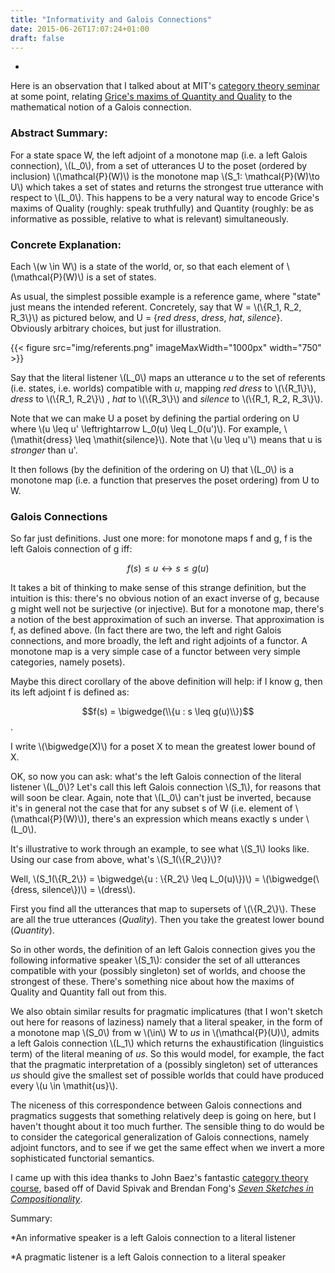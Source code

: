 ```yaml
---
title: "Informativity and Galois Connections"
date: 2015-06-26T17:07:24+01:00
draft: false
---
```

-

<script type="text/javascript" async
  src="https://cdnjs.cloudflare.com/ajax/libs/mathjax/2.7.5/latest.js?config=TeX-MML-AM_CHTML">
</script>

Here is an observation that I talked about at MIT's [category theory seminar](http://brendanfong.com/seminar.html) at some point, relating [Grice's maxims of Quantity and Quality](http://www.glottopedia.org/index.php/Gricean_maxims) to the mathematical notion of a Galois connection.

### Abstract Summary:

For a state space W, the left adjoint of a monotone map (i.e. a left Galois connection), \\(L_0\\), from a set of utterances U to the poset (ordered by inclusion) \\(\mathcal{P}(W)\\) is the monotone map \\(S_1: \mathcal{P}(W)\to U\\) which takes a set of states and returns the strongest true utterance with respect to \\(L_0\\). This happens to be a very natural way to encode Grice's maxims of Quality (roughly: speak truthfully) and Quantity (roughly: be as informative as possible, relative to what is relevant) simultaneously.

### Concrete Explanation:

Each \\(w \in W\\) is a state of the world, or, so that each element of \\(\mathcal{P}(W)\\) is a set of states.

As usual, the simplest possible example is a reference game, where "state" just means the intended referent. Concretely, say that W = \\(\\{R_1, R_2, R_3\\}\\) as pictured below, and U = {*red dress*, *dress*, *hat*, *silence*}. Obviously arbitrary choices, but just for illustration.

{{< figure src="img/referents.png" imageMaxWidth="1000px" width="750" >}}

Say that the literal listener \\(L_0\\) maps an utterance *u* to the set of referents (i.e. states, i.e. worlds) compatible with *u*, mapping *red dress* to \\(\\{R_1\\}\\), *dress* to \\(\\{R_1, R_2\\}\\) , *hat* to \\(\\{R_3\\}\\) and *silence* to \\(\\{R_1, R_2, R_3\\}\\).

Note that we can make U a poset by defining the partial ordering on U where \\(u \leq u' \leftrightarrow L_0(u) \leq L_0(u')\\). For example, \\(\mathit{dress} \leq \mathit{silence}\\). Note that \\(u \leq u'\\) means that u is *stronger* than u'.

It then follows (by the definition of the ordering on U) that \\(L_0\\) is a monotone map (i.e. a function that preserves the poset ordering) from U to W.




### Galois Connections ###

<!-- The idea of a Galois connection (I think invented by Galois in his proof that there's no general formula for quintic equations) -->

So far just definitions. Just one more: for monotone maps f and g, f is the left Galois connection of g iff:

$$f(s) \leq u \leftrightarrow s \leq g(u)$$

It takes a bit of thinking to make sense of this strange definition, but the intuition is this: there's no obvious notion of an exact inverse of g, because g might well not be surjective (or injective). But for a monotone map, there's a notion of the best approximation of such an inverse. That approximation is f, as defined above. (In fact there are two, the left and right Galois connections, and more broadly, the left and right adjoints of a functor. A monotone map is a very simple case of a functor between very simple categories, namely posets).

Maybe this direct corollary of the above definition will help: if I know g, then its left adjoint f is defined as:

$$f(s) = \bigwedge(\\{u : s \leq g(u)\\})$$.

I write \\(\bigwedge(X)\\) for a poset X to mean the greatest lower bound of X.

OK, so now you can ask: what's the left Galois connection of the literal listener \\(L_0\\)? Let's call this left Galois connection \\(S_1\\), for reasons that will soon be clear. Again, note that \\(L_0\\) can't just be inverted, because it's in general not the case that for any subset s of W (i.e. element of \\(\mathcal{P}(W)\\)), there's an expression which means exactly s under \\(L_0\\).

It's illustrative to work through an example, to see what \\(S_1\\) looks like. Using our case from above, what's \\(S_1(\\{R_2\\})\\)?

Well, \\(S_1(\\{R_2\\}) = \bigwedge\\{u : \\{R_2\\} \leq L_0(u)\\})\\) = \\(\bigwedge(\\{dress, silence\\})\\) = \\(dress\\).

First you find all the utterances that map to supersets of \\(\\{R_2\\}\\). These are all the true utterances (*Quality*). Then you take the greatest lower bound (*Quantity*).

So in other words, the definition of an left Galois connection gives you the following informative speaker \\(S_1\\): consider the set of all utterances compatible with your (possibly singleton) set of worlds, and choose the strongest of these. There's something nice about how the maxims of Quality and Quantity fall out from this.

<!-- That's \\(\\{dress, silence\\}\\). Then you take the greatest lower bound.  -->





<!-- The notion of "Galois connection" formalizes "best approximation of the inverse of a monotone map between posets". (More abstractly, a Galois connection is a kind of adjoint functor, but that's by the by.) -->

We also obtain similar results for pragmatic implicatures (that I won't sketch out here for reasons of laziness) namely that a literal speaker, in the form of a monotone map \\(S_0\\) from w \\(\in\\) W to *us* in \\(\mathcal{P}(U)\\), admits a left Galois connection \\(L_1\\) which returns the exhaustification (linguistics term) of the literal meaning of *us*. So this would model, for example, the fact that the pragmatic interpretation of a (possibly singleton) set of utterances *us* should give the smallest set of possible worlds that could have produced every \\(u \in \mathit{us}\\).

The niceness of this correspondence between Galois connections and pragmatics suggests that something relatively deep is going on here, but I haven't thought about it too much further. The sensible thing to do would be to consider the categorical generalization of Galois connections, namely adjoint functors, and to see if we get the same effect when we invert a more sophisticated functorial semantics.

I came up with this idea thanks to John Baez's fantastic [category theory course](https://forum.azimuthproject.org/categories/applied-category-theory-course), based off of David Spivak and Brendan Fong's *[Seven Sketches in Compositionality](http://math.mit.edu/~dspivak/teaching/sp18/7Sketches.pdf)*.

Summary:

*An informative speaker is a left Galois connection to a literal listener

*A pragmatic listener is a left Galois connection to a literal speaker
